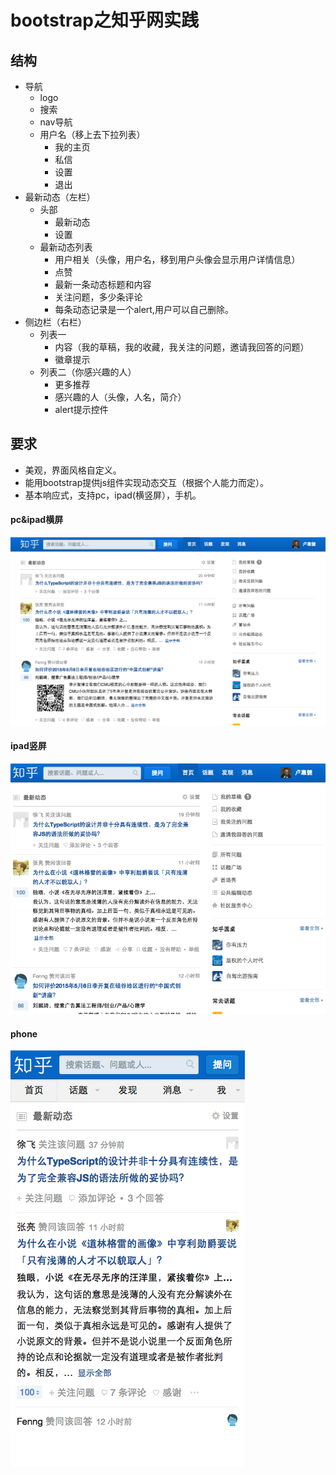 # bootstrap之知乎网实践
## 结构  
* 导航  
	- logo
	- 搜索
	- nav导航
	- 用户名（移上去下拉列表）
		+  我的主页
		+  私信
		+  设置
		+  退出
* 最新动态（左栏）
	- 头部
		+ 最新动态
		+ 设置
	- 最新动态列表
		+ 用户相关（头像，用户名，移到用户头像会显示用户详情信息）
		+ 点赞
		+ 最新一条动态标题和内容
		+ 关注问题，多少条评论
		+ 每条动态记录是一个alert,用户可以自己删除。
* 侧边栏（右栏）
	- 列表一
		+ 内容（我的草稿，我的收藏，我关注的问题，邀请我回答的问题）
		+ 徽章提示
	- 列表二（你感兴趣的人）
		+ 更多推荐
		+ 感兴趣的人（头像，人名，简介）
		+ alert提示控件

## 要求
* 美观，界面风格自定义。
* 能用bootstrap提供js组件实现动态交互（根据个人能力而定）。
* 基本响应式，支持pc，ipad(横竖屏），手机。  

#### pc&ipad横屏
![](ipad-cross.png)

#### ipad竖屏
![](ipad-vertiacl.png)  

#### phone
![](phone.png) 

